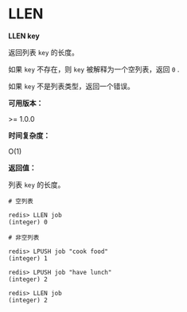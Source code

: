 
# LLEN

**LLEN key**

返回列表 `key` 的长度。

如果 `key` 不存在，则 `key` 被解释为一个空列表，返回 `0` .

如果 `key` 不是列表类型，返回一个错误。

**可用版本：**

&gt;= 1.0.0

**时间复杂度：**

O(1)

**返回值：**

列表 `key` 的长度。

```
# 空列表

redis> LLEN job
(integer) 0

# 非空列表

redis> LPUSH job "cook food"
(integer) 1

redis> LPUSH job "have lunch"
(integer) 2

redis> LLEN job
(integer) 2

```
